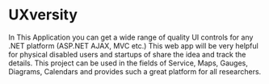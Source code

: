 # UXversity
In This Application you can get a wide range of quality UI controls for any .NET platform (ASP.NET AJAX, MVC etc.) This web app will be very helpful for physical disabled users and startups of share the idea and track the details. This project can be used in the fields of Service, Maps, Gauges, Diagrams, Calendars and provides such a great platform for all researchers.
